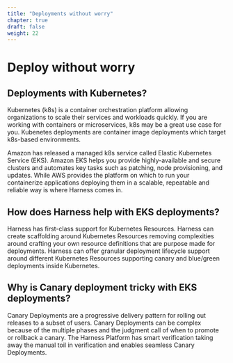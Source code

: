 ```yaml
---
title: "Deployments without worry"
chapter: true
draft: false
weight: 22
---
```

# Deploy without worry

## Deployments with Kubernetes?
Kubernetes (k8s) is a container orchestration platform allowing organizations to scale their services and workloads quickly. If you are working with containers or microservices, k8s may be a great use case for you.  Kubenetes deployments are container image deployments which target k8s-based environments.  

Amazon has released a managed k8s service called Elastic Kubernetes Service (EKS).  Amazon EKS helps you provide highly-available and secure clusters and automates key tasks such as patching, node provisioning, and updates. While AWS provides the platform on which to run your containerize applications deploying them in a scalable, repeatable and reliable way is where Harness comes in.

## How does Harness help with EKS deployments?

Harness has first-class support for Kubernetes Resources. Harness can create scaffolding around Kubernetes Resources removing complexities around crafting your own resource definitions that are purpose made for deployments. Harness can offer granular deployment lifecycle support around different Kubernetes Resources supporting canary and blue/green deployments inside Kubernetes.

## Why is Canary deployment tricky with EKS deployments?

Canary Deployments are a progressive delivery pattern for rolling out releases to a subset of users.  Canary Deployments can be complex because of the multiple phases and the judgment call of when to promote or rollback a canary. The Harness Platform has smart verification taking away the manual toil in verification and enables seamless Canary Deployments. 



